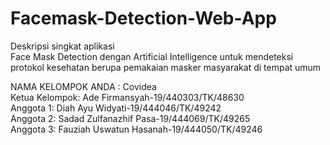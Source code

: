 # Facemask-Detection-Web-App 
Deskripsi singkat aplikasi<br/> 
Face Mask Detection dengan Artificial Intelligence untuk mendeteksi protokol kesehatan berupa pemakaian masker masyarakat di tempat umum <br/>

NAMA KELOMPOK ANDA : Covidea<br/>
Ketua Kelompok: Ade Firmansyah-19/440303/TK/48630 <br/> 
Anggota 1: Diah Ayu Widyati-19/444046/TK/49242<br/> 
Anggota 2: Sadad Zulfanazhif Pasa-19/444069/TK/49265 <br/> 
Anggota 3: Fauziah Uswatun Hasanah-19/444050/TK/49246
